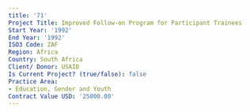 ```yaml
---
title: '71'
Project Title: Improved Follow-on Program for Participant Trainees
Start Year: '1992'
End Year: '1992'
ISO3 Code: ZAF
Region: Africa
Country: South Africa
Client/ Donor: USAID
Is Current Project? (true/false): false
Practice Area:
- Education, Gender and Youth
Contract Value USD: '25000.00'
---
```


